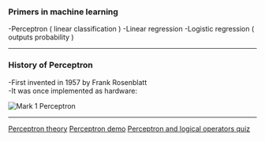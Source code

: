 ### Primers in machine learning

-Perceptron ( linear classification )
-Linear regression
-Logistic regression ( outputs probability )

---

### History of Perceptron
-First invented in 1957 by Frank Rosenblatt    
-It was once implemented as hardware:     

![Mark 1 Perceptron](https://upload.wikimedia.org/wikipedia/en/5/52/Mark_I_perceptron.jpeg)

---

[Perceptron theory](http://localhost:8888/notebooks/week1/Perceptron_Learning_Algorithm_Theory.ipynb)
[Perceptron demo](http://localhost:8888/notebooks/week1/Perceptron_Learning_Algorithm_Demo.ipynb)
[Perceptron and logical operators quiz](http://localhost:8888/notebooks/week1/Perceptron_and_Logical_Operator_Quiz.ipynb)
